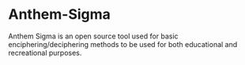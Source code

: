 # Anthem-Sigma
Anthem Sigma is an open source tool used for basic enciphering/deciphering methods to be used for both educational and recreational purposes.
